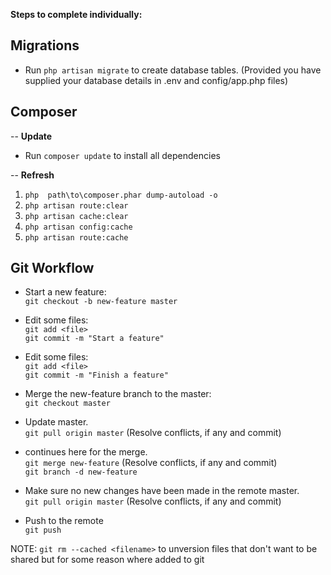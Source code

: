 **Steps to complete individually:**

Migrations
-
-   Run `php artisan migrate` to create database tables. (Provided you have supplied your database details in .env and config/app.php files)


Composer
-
--
**Update**
-   Run `composer update` to install all dependencies

--
**Refresh**
1. `php  path\to\composer.phar dump-autoload -o`
2. `php artisan route:clear`
3. `php artisan cache:clear`
4. `php artisan config:cache`
5. `php artisan route:cache`

Git Workflow
--
-   Start a new feature:<br>
  `git checkout -b new-feature master`

-   Edit some files:<br>
  `git add <file>`<br>
  `git commit -m "Start a feature"`

-   Edit some files:<br>
  `git add <file>`<br>
  `git commit -m "Finish a feature"`

-   Merge the new-feature branch to the master:<br>
  `git checkout master`<br>

-   Update master.<br>
  `git pull origin master` (Resolve conflicts, if any and commit)

-   continues here for the merge.<br>
  `git merge new-feature` (Resolve conflicts, if any and commit)<br>
  `git branch -d new-feature`

-   Make sure no new changes have been made in the remote master.<br>
  `git pull origin master` (Resolve conflicts, if any and commit)
  
-   Push to the remote<br>
  `git push`
  
  NOTE: `git rm --cached <filename>` to unversion files that don't want to be shared but for some reason where added to git